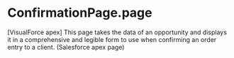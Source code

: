 ConfirmationPage.page
================

[VisualForce apex] This page takes the data of an opportunity and displays it in a comprehensive and legible form to use when confirming an order entry to a client.  (Salesforce apex page)
